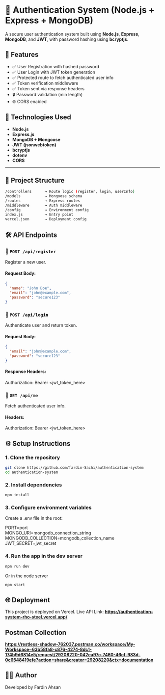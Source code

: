 # 🔐 Authentication System (Node.js + Express + MongoDB)

A secure user authentication system built using **Node.js**, **Express**, **MongoDB**, and **JWT**, with password hashing using **bcryptjs**.

## 🚀 Features

- ✅ User Registration with hashed password
- ✅ User Login with JWT token generation
- ✅ Protected route to fetch authenticated user info
- ✅ Token verification middleware
- ✅ Token sent via response headers
- 🔒 Password validation (min length)
- 🌐 CORS enabled

## 🧠 Technologies Used

- **Node.js**
- **Express.js**
- **MongoDB + Mongoose**
- **JWT (jsonwebtoken)**
- **bcryptjs**
- **dotenv**
- **CORS**

---
## 📁 Project Structure
```bash
/controllers      → Route logic (register, login, userInfo)
/models           → Mongoose schema
/routes           → Express routes
/middleware       → Auth middleware
/config           → Environment config
index.js          → Entry point
vercel.json       → Deployment config
```

## 🛠️ API Endpoints

### 🔸 `POST /api/register`

Register a new user.

#### Request Body:
```json
{
  "name": "John Doe",
  "email": "john@example.com",
  "password": "secure123"
}
```

### 🔸 `POST /api/login`

Authenticate user and return token.

#### Request Body:
```json
{
  "email": "john@example.com",
  "password": "secure123"
}
```

#### Response Headers:
Authorization: Bearer <jwt_token_here>

### 🔸 `GET /api/me`

Fetch authenticated user info.

#### Headers:
Authorization: Bearer <jwt_token_here>

## ⚙️ Setup Instructions

### 1. Clone the repository
```bash
git clone https://github.com/fardin-Sachi/authentication-system
cd authentication-system
```

### 2. Install dependencies
```bash
npm install
```

### 3. Configure environment variables

Create a .env file in the root:

PORT=port  
MONGO_URI=mongodb_connection_string  
MONGODB_COLLECTION=mongodb_collection_name  
JWT_SECRET=jwt_secret

### 4. Run the app in the dev server
```bash
npm run dev
```
Or in the node server
```bash
npm start
```

## 🌐 Deployment

This project is deployed on Vercel. Live API Link: **https://authentication-system-rho-steel.vercel.app/**

## Postman Collection

**https://restless-shadow-762037.postman.co/workspace/My-Workspace~63b58fa8-c876-4274-8dc1-174b9d6814e5/request/29208220-042ea97c-7460-46cf-983d-0c6548419efe?action=share&creator=29208220&ctx=documentation**

## 🙋‍♂️ Author
Developed by Fardin Ahsan
